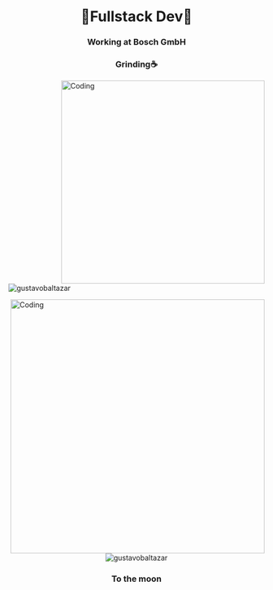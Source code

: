 <h1 align="center">🚀Fullstack Dev🚀</h3>

<div align="center">
  
  <h3> Working at Bosch GmbH </h2>
  <h3> Grinding☕ </h2>
  
</div>

<img align="right" alt="Coding" width="400" src="https://i.gifer.com/1fZF.gif"> 
<p align="left"> <img src="https://komarev.com/ghpvc/?username=gustavobaltazar&label=Profile%20views&color=0e75b6&style=flat" alt="gustavobaltazar" /> </p>
 
 <div>
  <img align="right" alt="Coding" width="500" src="https://giffiles.alphacoders.com/359/35995.gif">
</div>

 ```javascript
const profile = {
  name: "Gustavo Baltazar",
  game: "The Last of Us II",
  tech: {
    programming: ['TS'],
    frontend: ['React', 'Tailwindcss'],
    backend: ['Node', 'tRPC', 'Express']
  },
  language: {
    portuguese: true,
    english: true,
  }
}
```
<div>
    <p align="center"><img  src="https://github-readme-streak-stats.herokuapp.com/?user=gustavobaltazar&theme=tokyonight" alt="gustavobaltazar" /></p>
</div>

<div align="center">
  <h3>To the moon</h3>
</div>
